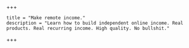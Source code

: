 +++

	title = "Make remote income."
  	description = "Learn how to build independent online income. Real products. Real recurring income. High quality. No bullshit."

+++